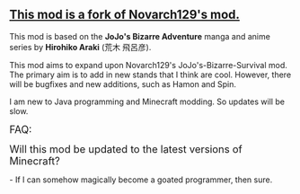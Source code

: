 [This mod is a fork of Novarch129's mod.](https://github.com/Novarch129/JoJo-s-Bizarre-Survival)
-------------------------------------------
<p>This mod is based on the <strong>JoJo's Bizarre Adventure</strong> manga and anime series by <strong>Hirohiko Araki</strong> (荒木 飛呂彦).</p>

<p>This mod aims to expand upon Novarch129's JoJo's-Bizarre-Survival mod. The primary aim is to add in new stands that I think are cool. However, there will be bugfixes and new additions, such as Hamon and Spin.</p>
<p>I am new to Java programming and Minecraft modding. So updates will be slow.</p>

<p><span style="font-size: 18px;">FAQ:&nbsp;</span></p>
<p><span style="font-size: 18px;">Will this mod be updated to the latest versions of Minecraft?</span></p>
<p><span style="font-size: 14px;">- If I can somehow magically become a goated programmer, then sure.</span></p>